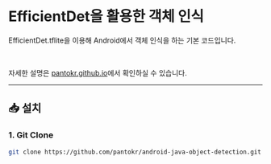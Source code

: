 # EfficientDet을 활용한 객체 인식

EfficientDet.tflite을 이용해 Android에서 객체 인식을 하는 기본 코드입니다.

<br>

자세한 설명은 [pantokr.github.io](https://pantokr.github.io/2024/07/15/android-java-object-detection.html)에서 확인하실 수 있습니다.

---

## 📥 설치

### 1. Git Clone  
```bash
git clone https://github.com/pantokr/android-java-object-detection.git
```

